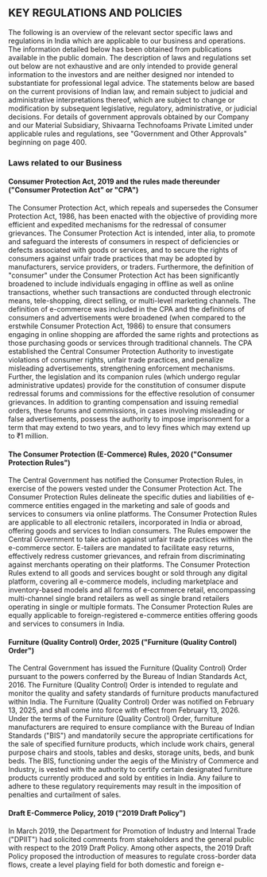 ## KEY REGULATIONS AND POLICIES

The following is an overview of the relevant sector specific laws and regulations in India which are applicable to our business and operations. The information detailed below has been obtained from publications available in the public domain. The description of laws and regulations set out below are not exhaustive and are only intended to provide general information to the investors and are neither designed nor intended to substantiate for professional legal advice. The statements below are based on the current provisions of Indian law, and remain subject to judicial and administrative interpretations thereof, which are subject to change or modification by subsequent legislative, regulatory, administrative, or judicial decisions. For details of government approvals obtained by our Company and our Material Subsidiary, Shivaarna Technofoams Private Limited under applicable rules and regulations, see "Government and Other Approvals" beginning on page 400.

### Laws related to our Business

#### Consumer Protection Act, 2019 and the rules made thereunder ("Consumer Protection Act" or "CPA")

The Consumer Protection Act, which repeals and supersedes the Consumer Protection Act, 1986, has been enacted with the objective of providing more efficient and expedited mechanisms for the redressal of consumer grievances. The Consumer Protection Act is intended, inter alia, to promote and safeguard the interests of consumers in respect of deficiencies or defects associated with goods or services, and to secure the rights of consumers against unfair trade practices that may be adopted by manufacturers, service providers, or traders. Furthermore, the definition of "consumer" under the Consumer Protection Act has been significantly broadened to include individuals engaging in offline as well as online transactions, whether such transactions are conducted through electronic means, tele-shopping, direct selling, or multi-level marketing channels. The definition of e-commerce was included in the CPA and the definitions of consumers and advertisements were broadened (when compared to the erstwhile Consumer Protection Act, 1986) to ensure that consumers engaging in online shopping are afforded the same rights and protections as those purchasing goods or services through traditional channels. The CPA established the Central Consumer Protection Authority to investigate violations of consumer rights, unfair trade practices, and penalize misleading advertisements, strengthening enforcement mechanisms. Further, the legislation and its companion rules (which undergo regular administrative updates) provide for the constitution of consumer dispute redressal forums and commissions for the effective resolution of consumer grievances. In addition to granting compensation and issuing remedial orders, these forums and commissions, in cases involving misleading or false advertisements, possess the authority to impose imprisonment for a term that may extend to two years, and to levy fines which may extend up to ₹1 million.

#### The Consumer Protection (E-Commerce) Rules, 2020 ("Consumer Protection Rules")

The Central Government has notified the Consumer Protection Rules, in exercise of the powers vested under the Consumer Protection Act. The Consumer Protection Rules delineate the specific duties and liabilities of e-commerce entities engaged in the marketing and sale of goods and services to consumers via online platforms. The Consumer Protection Rules are applicable to all electronic retailers, incorporated in India or abroad, offering goods and services to Indian consumers. The Rules empower the Central Government to take action against unfair trade practices within the e-commerce sector. E-tailers are mandated to facilitate easy returns, effectively redress customer grievances, and refrain from discriminating against merchants operating on their platforms. The Consumer Protection Rules extend to all goods and services bought or sold through any digital platform, covering all e-commerce models, including marketplace and inventory-based models and all forms of e-commerce retail, encompassing multi-channel single brand retailers as well as single brand retailers operating in single or multiple formats. The Consumer Protection Rules are equally applicable to foreign-registered e-commerce entities offering goods and services to consumers in India.

#### Furniture (Quality Control) Order, 2025 ("Furniture (Quality Control) Order")

The Central Government has issued the Furniture (Quality Control) Order pursuant to the powers conferred by the Bureau of Indian Standards Act, 2016. The Furniture (Quality Control) Order is intended to regulate and monitor the quality and safety standards of furniture products manufactured within India. The Furniture (Quality Control) Order was notified on February 13, 2025, and shall come into force with effect from February 13, 2026. Under the terms of the Furniture (Quality Control) Order, furniture manufacturers are required to ensure compliance with the Bureau of Indian Standards ("BIS") and mandatorily secure the appropriate certifications for the sale of specified furniture products, which include work chairs, general purpose chairs and stools, tables and desks, storage units, beds, and bunk beds. The BIS, functioning under the aegis of the Ministry of Commerce and Industry, is vested with the authority to certify certain designated furniture products currently produced and sold by entities in India. Any failure to adhere to these regulatory requirements may result in the imposition of penalties and curtailment of sales.

#### Draft E-Commerce Policy, 2019 ("2019 Draft Policy")

In March 2019, the Department for Promotion of Industry and Internal Trade ("DPIIT") had solicited comments from stakeholders and the general public with respect to the 2019 Draft Policy. Among other aspects, the 2019 Draft Policy proposed the introduction of measures to regulate cross-border data flows, create a level playing field for both domestic and foreign e-